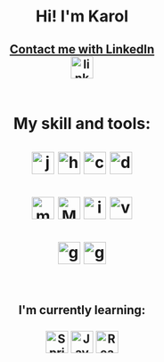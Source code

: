 <h1 align ="center">
Hi! I'm Karol
</h1>

<h2 align ="center">
<a target="_blank" href="https://www.linkedin.com/in/karol-choron/">
Contact me with LinkedIn
<br>
<img src="https://cdn.worldvectorlogo.com/logos/linkedin-icon.svg" height="40" width="40" alt="linkedin logo"/>
</a>
<br><br>
</h2>
                                                                                                     
</h2>
<h1 align ="center">
My skill and tools:
</br></br>

<img src="https://cdn.worldvectorlogo.com/logos/java.svg" height="40" width="40" alt="java logo"/> 
<img src="https://cdn.worldvectorlogo.com/logos/hibernate.svg" height="40" width="40" alt="hibernate logo"/> 
<img src="https://cdn.worldvectorlogo.com/logos/c--4.svg" height="40" width="40" alt="c# logo"/> 
<img src="https://cdn.worldvectorlogo.com/logos/dotnet.svg" height="40" width="40" alt="dotnetcore logo"/>
</br></br>
<img src="https://cdn.worldvectorlogo.com/logos/microsoft-sql-server-1.svg" height="40" width="40" alt="ms sql server logo"/> 
<img src="https://cdn.worldvectorlogo.com/logos/mysql-3.svg" height="40" width="40" alt="MySQL server logo"/> 
<img src="https://cdn.worldvectorlogo.com/logos/intellij-idea-1.svg" height="40" width="40" alt="intellij logo"/> 
<img src="https://cdn.worldvectorlogo.com/logos/visual-studio-2013.svg" height="40" width="40" alt="visualstudio logo"/>
<br></br>
<img src="https://cdn.jsdelivr.net/gh/devicons/devicon/icons/git/git-original.svg" height="40" width="40" alt="git logo"/> 
<img src="https://cdn.worldvectorlogo.com/logos/github-icon-1.svg" height="40" width="40" alt="github logo"/> 
<br></br>
</h1>

<h2 align ="center">
I'm currently learning:
</br></br>
<img src="https://cdn.worldvectorlogo.com/logos/spring-3.svg" height="40" width="40" alt="Spring logo"/> 
<img src="https://cdn.worldvectorlogo.com/logos/logo-javascript.svg" height="40" width="40" alt="JavaScript logo"/> 
<img src="https://cdn.worldvectorlogo.com/logos/react-native-1.svg" height="40" width="40" alt="React Native logo"/>
<br><br>
</h2>


